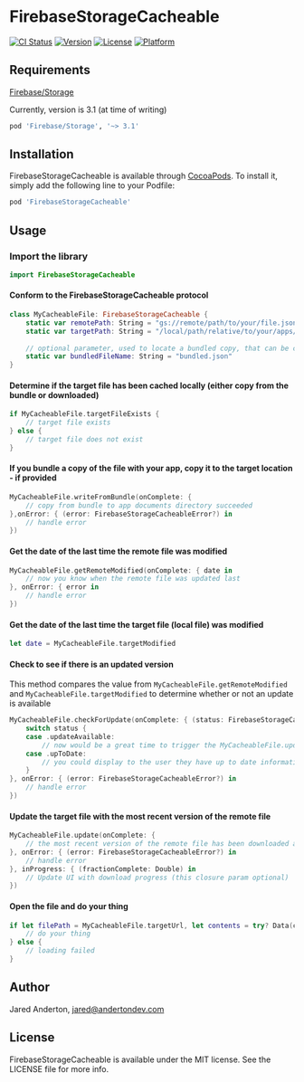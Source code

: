 # FirebaseStorageCacheable

[![CI Status](https://img.shields.io/travis/jaredanderton/FirebaseStorageCacheable.svg?style=flat)](https://travis-ci.org/jaredanderton/FirebaseStorageCacheable)
[![Version](https://img.shields.io/cocoapods/v/FirebaseStorageCacheable.svg?style=flat)](https://cocoapods.org/pods/FirebaseStorageCacheable)
[![License](https://img.shields.io/cocoapods/l/FirebaseStorageCacheable.svg?style=flat)](https://cocoapods.org/pods/FirebaseStorageCacheable)
[![Platform](https://img.shields.io/cocoapods/p/FirebaseStorageCacheable.svg?style=flat)](https://cocoapods.org/pods/FirebaseStorageCacheable)

## Requirements
[Firebase/Storage](https://firebase.google.com/docs/storage/ios/start) 

Currently, version is 3.1 (at time of writing)
```ruby
pod 'Firebase/Storage', '~> 3.1'
```


## Installation

FirebaseStorageCacheable is available through [CocoaPods](https://cocoapods.org). To install
it, simply add the following line to your Podfile:

```ruby
pod 'FirebaseStorageCacheable'
```

## Usage

### Import the library
```swift
import FirebaseStorageCacheable
```

#### Conform to the FirebaseStorageCacheable protocol
```swift
class MyCacheableFile: FirebaseStorageCacheable {
    static var remotePath: String = "gs://remote/path/to/your/file.json"
    static var targetPath: String = "/local/path/relative/to/your/apps/Documents/cached.json"
    
    // optional parameter, used to locate a bundled copy, that can be copied to the targetPath
    static var bundledFileName: String = "bundled.json"
}
```

#### Determine if the target file has been cached locally (either copy from the bundle or downloaded)
```swift
if MyCacheableFile.targetFileExists {
    // target file exists
} else {
    // target file does not exist
}
```

#### If you bundle a copy of the file with your app, copy it to the target location - if provided 
```swift
MyCacheableFile.writeFromBundle(onComplete: {
    // copy from bundle to app documents directory succeeded
},onError: { (error: FirebaseStorageCacheableError?) in
    // handle error
})
```

#### Get the date of the last time the remote file was modified
```swift
MyCacheableFile.getRemoteModified(onComplete: { date in
    // now you know when the remote file was updated last
}, onError: { error in
    // handle error
})
```

#### Get the date of the last time the target file (local file) was modified
```swift
let date = MyCacheableFile.targetModified
```

#### Check to see if there is an updated version
This method compares the value from `MyCacheableFile.getRemoteModified` and `MyCacheableFile.targetModified` to determine whether or not an update is available
```swift
MyCacheableFile.checkForUpdate(onComplete: { (status: FirebaseStorageCacheableStatus) in
    switch status {
    case .updateAvailable:
        // now would be a great time to trigger the MyCacheableFile.update method here
    case .upToDate:
        // you could display to the user they have up to date information
    }
}, onError: { (error: FirebaseStorageCacheableError?) in
    // handle error
})
```

#### Update the target file with the most recent version of the remote file
```swift
MyCacheableFile.update(onComplete: {
    // the most recent version of the remote file has been downloaded and cached
}, onError: { (error: FirebaseStorageCacheableError?) in
    // handle error
}, inProgress: { (fractionComplete: Double) in
    // Update UI with download progress (this closure param optional)
})
```

#### Open the file and do your thing 
```swift
if let filePath = MyCacheableFile.targetUrl, let contents = try? Data(contentsOf: filePath) {
    // do your thing
} else {
    // loading failed
}
```

## Author

Jared Anderton, jared@andertondev.com

## License

FirebaseStorageCacheable is available under the MIT license. See the LICENSE file for more info.
